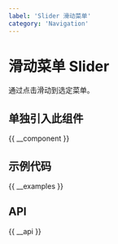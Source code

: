 ```yaml
---
label: 'Slider 滑动菜单'
category: 'Navigation'
---
```


# 滑动菜单 Slider

通过点击滑动到选定菜单。

## 单独引入此组件

{{ __component }}

## 示例代码

{{ __examples }}

## API

{{ __api }}